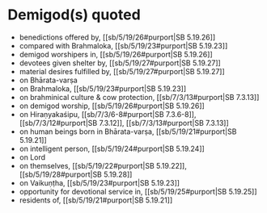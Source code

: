 # Demigod(s) quoted

* benedictions offered by, [[sb/5/19/26#purport|SB 5.19.26]]
* compared with Brahmaloka, [[sb/5/19/23#purport|SB 5.19.23]]
* demigod worshipers in, [[sb/5/19/26#purport|SB 5.19.26]]
* devotees given shelter by, [[sb/5/19/27#purport|SB 5.19.27]]
* material desires fulfilled by, [[sb/5/19/27#purport|SB 5.19.27]]
* on Bhārata-varṣa
* on Brahmaloka, [[sb/5/19/23#purport|SB 5.19.23]]
* on brahminical culture & cow protection, [[sb/7/3/13#purport|SB 7.3.13]]
* on demigod worship, [[sb/5/19/26#purport|SB 5.19.26]]
* on Hiraṇyakaśipu, [[sb/7/3/6-8#purport|SB 7.3.6-8]], [[sb/7/3/12#purport|SB 7.3.12]], [[sb/7/3/13#purport|SB 7.3.13]]
* on human beings born in Bhārata-varṣa, [[sb/5/19/21#purport|SB 5.19.21]]
* on intelligent person, [[sb/5/19/24#purport|SB 5.19.24]]
* on Lord
* on themselves, [[sb/5/19/22#purport|SB 5.19.22]], [[sb/5/19/28#purport|SB 5.19.28]]
* on Vaikuṇṭha, [[sb/5/19/23#purport|SB 5.19.23]]
* opportunity for devotional service in, [[sb/5/19/25#purport|SB 5.19.25]]
* residents of, [[sb/5/19/21#purport|SB 5.19.21]]
